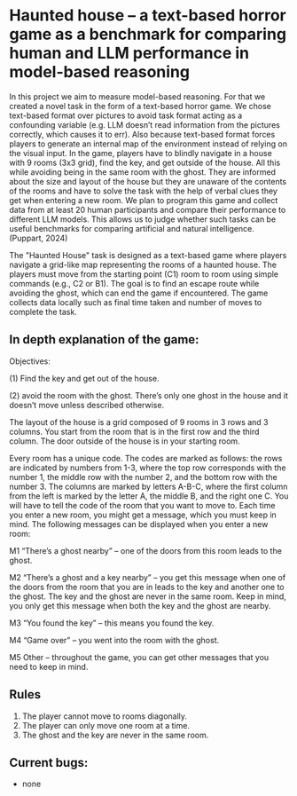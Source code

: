 # Haunted house – a text-based horror game as a benchmark for comparing human and LLM performance in model-based reasoning

In this project we aim to measure model-based reasoning. For that we created a novel task in the form of a text-based horror game. We chose text-based format over pictures to avoid task format acting as a confounding variable (e.g. LLM doesn’t read information from the pictures correctly, which causes it to err). Also because text-based format forces players to generate an internal map of the environment instead of relying on the visual input. In the game, players have to blindly navigate in a house with 9 rooms (3x3 grid), find the key, and get outside of the house. All this while avoiding being in the same room with the ghost. They are informed about the size and layout of the house but they are unaware of the contents of the rooms and have to solve the task with the help of verbal clues they get when entering a new room. We plan to program this game and collect data from at least 20 human participants and compare their performance to different LLM models. This allows us to judge whether such tasks can be useful benchmarks for comparing artificial and natural intelligence. (Puppart, 2024)

The "Haunted House" task is designed as a text-based game where players navigate a grid-like map representing the rooms of a haunted house. The players must move from the starting point (C1) room to room using simple commands (e.g., C2 or B1). The goal is to find an escape route while avoiding the ghost, which can end the game if encountered. The game collects data locally such as final time taken and number of moves to complete the task.

## In depth explanation of the game:

Objectives: 

(1) Find the key and get out of the house.

(2) avoid the room with the ghost. There’s only one ghost in the house and it doesn’t move unless described otherwise.

The layout of the house is a grid composed of 9 rooms in 3 rows and 3 columns. You start from the room that is in the first row and the third column. The door outside of the house is in your starting room.

Every room has a unique code. The codes are marked as follows: the rows are indicated by
numbers from 1-3, where the top row corresponds with the number 1, the middle row with the number 2, and the bottom row with the number 3. The columns are marked by letters A-B-C, where the first column from the left is marked by the letter A, the middle B, and the right one C. You will have to tell the code of the room that you want to move to. Each time you enter a new room, you might get a message, which you must keep in mind. The following messages can be displayed when you enter a new room:

M1 “There’s a ghost nearby” – one of the doors from this room leads to the ghost.

M2 “There’s a ghost and a key nearby” – you get this message when one of the doors from the room that you are in leads to the key and another one to the ghost. The key and the ghost are never in the same room. Keep in mind, you only get this message when both the key and the ghost are nearby.

M3 “You found the key” – this means you found the key.

M4 “Game over” – you went into the room with the ghost.

M5 Other – throughout the game, you can get other messages that you need to keep in mind.

## Rules

1. The player cannot move to rooms diagonally.
2. The player can only move one room at a time.
3. The ghost and the key are never in the same room.




## Current bugs:

-  none
